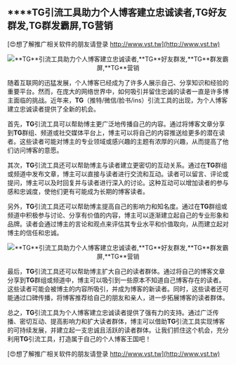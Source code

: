 ## ****TG**引流工具助力个人博客建立忠诚读者,**TG**好友群发,**TG**群发霸屏,**TG**营销**

[😍想了解推广相关软件的朋友请登录 http://www.vst.tw](http://www.vst.tw)

 <center><img src="https://vst.tw/MP4/tuiguang/png/0.png" alt="**TG**引流工具助力个人博客建立忠诚读者,**TG**好友群发,**TG**群发霸屏,**TG**营销"></center>

随着互联网的迅猛发展，个人博客已经成为了许多人展示自己、分享知识和经验的重要平台。然而，在庞大的网络世界中，如何吸引并留住忠诚的读者一直是许多博主面临的挑战。近年来，**TG**（推特/微信/脸书/ins）引流工具的出现，为个人博客建立忠诚读者提供了全新的机会。

首先，**TG**引流工具可以帮助博主更广泛地传播自己的内容。通过将博客文章分享到**TG**群组、频道或社交媒体平台上，博主可以将自己的内容推送给更多的潜在读者。这些读者可能对博主的专业领域或感兴趣的主题有浓厚的兴趣，从而提高了他们访问博客的意愿。

其次，**TG**引流工具还可以帮助博主与读者建立更密切的互动关系。通过在**TG**群组或频道中发布文章，博主可以直接与读者进行交流和互动。读者可以留言、评论或提问，博主可以及时回复并与读者进行深入的讨论。这种互动可以增加读者的参与感和忠诚度，使他们更有可能成为长期的博客读者。

另外，**TG**引流工具还可以帮助博主提高自己的影响力和知名度。通过在**TG**群组或频道中积极参与讨论、分享有价值的内容，博主可以逐渐建立起自己的专业形象和品牌。读者会通过博主的言论和观点来评估其专业水平和价值取向，从而建立起对博主的信任和忠诚。

 <center><img src="https://vst.tw/MP4/tuiguang/png/0.png" alt="**TG**引流工具助力个人博客建立忠诚读者,**TG**好友群发,**TG**群发霸屏,**TG**营销"></center>

最后，**TG**引流工具还可以帮助博主扩大自己的读者群体。通过将自己的博客文章分享到**TG**群组或频道中，博主可以吸引到一些原本不知道自己博客存在的读者。这些读者可能会被博主的内容所吸引，并成为博客的新读者。同时，这些读者还可能通过口碑传播，将博客推荐给自己的朋友和亲人，进一步拓展博客的读者群体。

总之，**TG**引流工具为个人博客建立忠诚读者提供了强有力的支持。通过广泛传播、密切互动、提高影响力和扩大读者群体，博主可以借助**TG**引流工具实现博客的可持续发展，并建立起一支忠诚且活跃的读者群体。让我们抓住这个机会，充分利用**TG**引流工具，打造属于自己的个人博客王国吧！

[😍想了解推广相关软件的朋友请登录 http://www.vst.tw](http://www.vst.tw)



